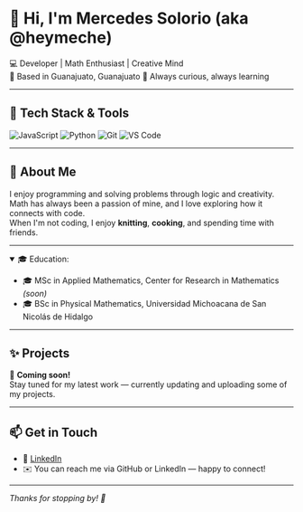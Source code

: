 # 👋 Hi, I'm Mercedes Solorio (aka @heymeche)

💻 Developer | Math Enthusiast | Creative Mind  
📍 Based in Guanajuato, Guanajuato
🎯 Always curious, always learning  

---

## 🚀 Tech Stack & Tools

![JavaScript](https://img.shields.io/badge/-JavaScript-black?style=flat-square&logo=javascript)
![Python](https://img.shields.io/badge/-Python-black?style=flat-square&logo=python)
![Git](https://img.shields.io/badge/-Git-black?style=flat-square&logo=git)
![VS Code](https://img.shields.io/badge/-VS%20Code-black?style=flat-square&logo=visual-studio-code)

---

## 🧩 About Me

I enjoy programming and solving problems through logic and creativity.  
Math has always been a passion of mine, and I love exploring how it connects with code.  
When I'm not coding, I enjoy **knitting**, **cooking**, and spending time with friends.

---

<details open>
  <summary>🎓 Education:</summary>

- 🎓 MSc in Applied Mathematics, Center for Research in Mathematics *(soon)*  
- 🎓 BSc in Physical Mathematics, Universidad Michoacana de San Nicolás de Hidalgo
</details>

---

## ✨ Projects

🔸 **Coming soon!**  
Stay tuned for my latest work — currently updating and uploading some of my projects.

---

## 📫 Get in Touch

- 🔗 [LinkedIn](https://www.linkedin.com/feed/?trk=guest_homepage-basic_google-one-tap-submit)
- ✉️ You can reach me via GitHub or LinkedIn — happy to connect!

---

_Thanks for stopping by! 🌸_
